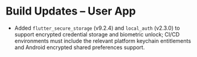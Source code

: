 # Build Updates – User App

- Added `flutter_secure_storage` (v9.2.4) and `local_auth` (v2.3.0) to support encrypted credential storage and biometric unlock; CI/CD environments must include the relevant platform keychain entitlements and Android encrypted shared preferences support.
